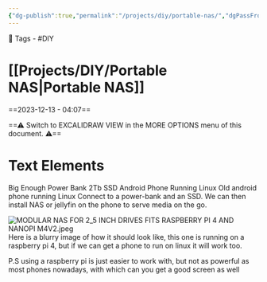```yaml
---
{"dg-publish":true,"permalink":"/projects/diy/portable-nas/","dgPassFrontmatter":true,"noteIcon":"1","created":"2023-12-13T04:07:22.994+05:30","updated":"2023-12-13T04:12:10.204+05:30"}
---
```


🧶 Tags - #DIY 
# [[Projects/DIY/Portable NAS\|Portable NAS]]
==2023-12-13 - 04:07==

<div class="transclusion internal-embed is-loaded"><div class="markdown-embed">




==⚠  Switch to EXCALIDRAW VIEW in the MORE OPTIONS menu of this document. ⚠==


# Text Elements
Big Enough Power Bank 
2Tb SSD 
Android Phone Running Linux 
Old android phone running Linux
Connect to a power-bank and
an SSD.
We can then install NAS or jellyfin
on the phone to serve media on the go. 


</div></div>

![MODULAR NAS FOR 2_5 INCH DRIVES FITS RASPBERRY PI 4 AND NANOPI M4V2.jpeg](/img/user/Resources/%F0%9F%93%81%20Files/%F0%9F%93%B8Images/MODULAR%20NAS%20FOR%202_5%20INCH%20DRIVES%20FITS%20RASPBERRY%20PI%204%20AND%20NANOPI%20M4V2.jpeg)
Here is a blurry image of how it should look like, this one is running on a raspberry pi 4, but if we can get a phone to run on linux it will work too.

P.S using a raspberry pi is just easier to work with, but not as powerful as most phones nowadays, with which can you get a good screen as well